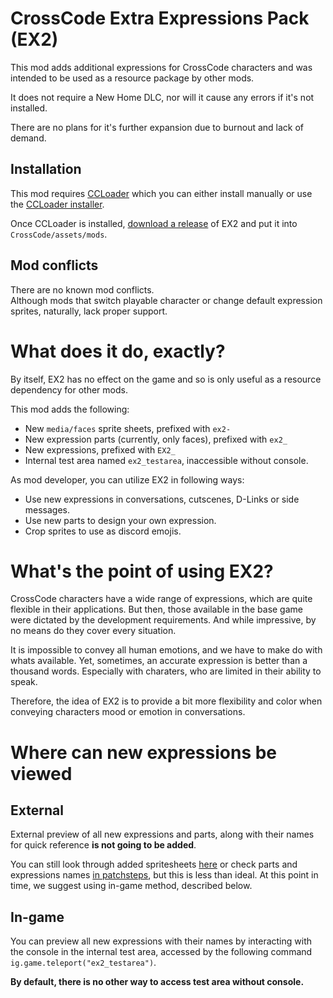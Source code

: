 # CrossCode Extra Expressions Pack (EX2)
This mod adds additional expressions for CrossCode characters and was intended to be used as a resource package by other mods. 

It does not require a New Home DLC, nor will it cause any errors if it's not installed.

There are no plans for it's further expansion due to burnout and lack of demand.

## Installation
This mod requires [CCLoader](https://github.com/CCDirectLink/CCLoader) which you can either install manually or use the [CCLoader installer](https://github.com/CCDirectLink/ccloader-installer).

Once CCLoader is installed, [download a release](https://github.com/Paradragon/cc-extra-expressions-pack/releases) of EX2 and put it into `CrossCode/assets/mods`.

## Mod conflicts
There are no known mod conflicts.  
Although mods that switch playable character or change default expression sprites, naturally, lack proper support.

# What does it do, exactly?
By itself, EX2 has no effect on the game and so is only useful as a resource dependency for other mods. 

This mod adds the following:
- New `media/faces` sprite sheets, prefixed with `ex2-`
- New expression parts (currently, only faces), prefixed with `ex2_`
- New expressions, prefixed with `EX2_`
- Internal test area named `ex2_testarea`, inaccessible without console. 


As mod developer, you can utilize EX2 in following ways:
- Use new expressions in conversations, cutscenes, D-Links or side messages.  
- Use new parts to design your own expression.
- Crop sprites to use as discord emojis.

# What's the point of using EX2?
CrossCode characters have a wide range of expressions, which are quite flexible in their applications. But then, those available in the base game were dictated by the development requirements. And while impressive, by no means do they cover every situation.

It is impossible to convey all human emotions, and we have to make do with whats available. Yet, sometimes, an accurate expression is better than a thousand words. Especially with charaters, who are limited in their ability to speak.

Therefore, the idea of EX2 is to provide a bit more flexibility and color when conveying characters mood or emotion in conversations.

# Where can new expressions be viewed
## External
External preview of all new expressions and parts, along with their names for quick reference **is not going to be added**.
  
You can still look through added spritesheets [here](https://github.com/Paradragon/cc-extra-expressions-pack/tree/main/assets/media/face) or check parts and expressions names [in patchsteps](https://github.com/Paradragon/cc-extra-expressions-pack/tree/main/assets/data/characters), but this is less than ideal. At this point in time, we suggest using in-game method, described below.

## In-game

You can preview all new expressions with their names by interacting with the console in the internal test area, accessed by the following command `ig.game.teleport("ex2_testarea")`.  

**By default, there is no other way to access test area without console.**
